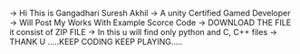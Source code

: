 -> Hi This is Gangadhari Suresh Akhil
-> A unity Certified Gamed Developer
-> Will Post My Works With Example Scorce Code
-> DOWNLOAD THE FILE it consist of ZIP FILE
-> In this u will find only python and C, C++ files
-> THANK U
.....KEEP CODING KEEP PLAYING.....
